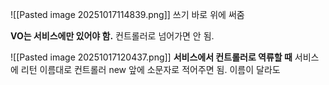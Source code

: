 ![[Pasted image 20251017114839.png]]
쓰기 바로 위에 써줌

**VO는 서비스에만 있어야 함.** 컨트롤러로 넘어가면 안 됨.


![[Pasted image 20251017120437.png]]
**서비스에서 컨트롤러로 역류할 때** 서비스에 리턴 이름대로 컨트롤러 new 앞에 소문자로 적어주면 됨. 이름이 달라도 